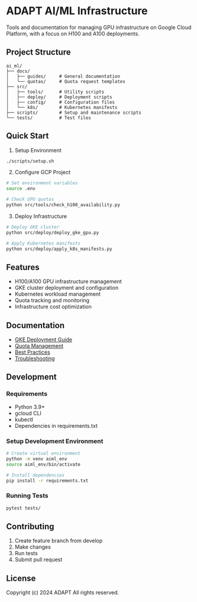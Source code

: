 # ADAPT AI/ML Infrastructure

Tools and documentation for managing GPU infrastructure on Google Cloud Platform, with a focus on H100 and A100 deployments.

## Project Structure

```
ai_ml/
├── docs/
│   ├── guides/     # General documentation
│   └── quotas/     # Quota request templates
├── src/
│   ├── tools/      # Utility scripts
│   ├── deploy/     # Deployment scripts
│   ├── config/     # Configuration files
│   └── k8s/        # Kubernetes manifests
├── scripts/        # Setup and maintenance scripts
└── tests/          # Test files
```

## Quick Start

1. Setup Environment
```bash
./scripts/setup.sh
```

2. Configure GCP Project
```bash
# Set environment variables
source .env

# Check GPU quotas
python src/tools/check_h100_availability.py
```

3. Deploy Infrastructure
```bash
# Deploy GKE cluster
python src/deploy/deploy_gke_gpu.py

# Apply Kubernetes manifests
python src/deploy/apply_k8s_manifests.py
```

## Features

- H100/A100 GPU infrastructure management
- GKE cluster deployment and configuration
- Kubernetes workload management
- Quota tracking and monitoring
- Infrastructure cost optimization

## Documentation

- [GKE Deployment Guide](docs/guides/gke_gpu_deployment.md)
- [Quota Management](docs/guides/quota_management.md)
- [Best Practices](docs/guides/best_practices.md)
- [Troubleshooting](docs/guides/troubleshooting.md)

## Development

### Requirements
- Python 3.9+
- gcloud CLI
- kubectl
- Dependencies in requirements.txt

### Setup Development Environment
```bash
# Create virtual environment
python -m venv aiml_env
source aiml_env/bin/activate

# Install dependencies
pip install -r requirements.txt
```

### Running Tests
```bash
pytest tests/
```

## Contributing

1. Create feature branch from develop
2. Make changes
3. Run tests
4. Submit pull request

## License

Copyright (c) 2024 ADAPT
All rights reserved.
